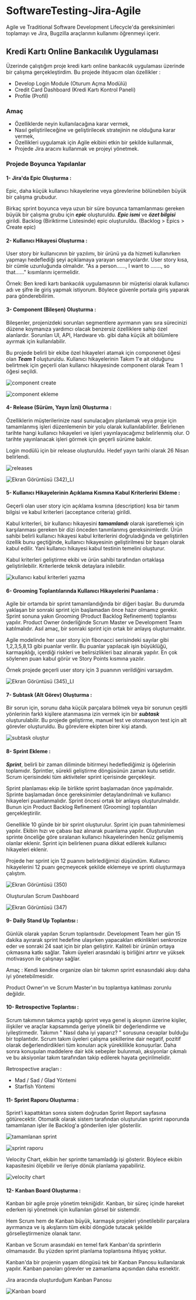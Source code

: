 # SoftwareTesting-Jira-Agile
 Agile ve Traditional Software Development Lifecycle'da gereksinimleri toplamayı ve Jira, Bugzilla araçlarının kullanımı öğrenmeyi içerir.

## Kredi Kartı Online Bankacılık Uygulaması
Üzerinde çalıştığım proje kredi kartı online bankacılık uygulaması üzerinde bir çalışma gerçekleştirdim. Bu projede ihtiyacım olan özellikler :
- Develop Login Module (Oturum Açma Modülü)
- Credit Card Dashboard (Kredi Kartı Kontrol Paneli)
- Profile (Profil)

### Amaç 
- Özelliklerde neyin kullanılacağına karar vermek,
- Nasıl geliştirileceğine ve geliştirilecek stratejinin ne olduğuna karar vermek,
- Özellikleri uygulamak için Agile ekibini etkin bir şekilde kullanmak,
- Projede Jira aracını kullanmak ve projeyi yönetmek.

### Projede Boyunca Yapılanlar

#### 1- Jira'da Epic Oluşturma : 
Epic, daha küçük kullanıcı hikayelerine veya görevlerine bölünebilen büyük bir çalışma grubudur.

Birkaç sprint boyunca veya uzun bir süre boyunca tamamlanması gereken büyük bir çalışma grubu için ***epic*** oluşturuldu. ***Epic ismi*** ve ***özet bilgisi*** girildi. Backlog (Biriktirme Listesinde) epic oluşturuldu. (Backlog > Epics > Create epic)

#### 2- Kullanıcı Hikayesi Oluşturma :
User story bir kullanıcının bir yazılımı, bir ürünü ya da hizmeti kullanırken yapmayı hedeflediği şeyi açıklamaya yarayan senaryolardır. User story kısa, bir cümle uzunluğunda olmalıdır. "As a person......, I want to ......., so that......" kısımlarını içermelidir. 

Örnek: Ben kredi kartı bankacılık uygulamasının bir müşterisi olarak kullanıcı adı ve şifre ile giriş yapmak istiyorum. Böylece güvenle portala giriş yaparak para gönderebilirim.

#### 3- Component (Bileşen) Oluşturma :
Bileşenler, projenizdeki sorunları segmentlere ayırmanın yanı sıra sürecinizi düzene koymanıza yardımcı olacak benzersiz özelliklere sahip özel alanlardır. Sorunları UI, API, Hardware vb. gibi daha küçük alt bölümlere ayırmak için kullanılabilir. 

Bu projede belirli bir ekibe özel hikayeleri atamak için componenet öğesi olan ***Team 1*** oluşturuldu. Kullanıcı hikayelerinin Takım 1'e ait olduğunu belirtmek için geçerli olan kullanıcı hikayesinde component olarak Team 1 öğesi seçildi.

![component create](https://user-images.githubusercontent.com/42176018/163253283-c40f1664-f9f4-4459-b047-63044b7fc5e5.png)

![component ekleme](https://user-images.githubusercontent.com/42176018/163253319-7e1edf1f-f306-4ce3-95ba-9f15729e43ba.png)

#### 4- Release (Sürüm, Yayın İzni) Oluşturma :
Özelliklerin müşterilerinize nasıl sunulacağını planlamak veya proje için tamamlanmış işleri düzenlemenin bir yolu olarak kullanılabilirler. Belirlenen tarihte hangi kullanıcı hikayeleri ve işleri yayınlayacağımız belirlenmiş olur. O tarihte yayınlanacak işleri görmek için geçerli sürüme bakılır.

Login modülü için bir release oluşturuldu. Hedef yayın tarihi olarak 26 Nisan belirlendi.

![releases](https://user-images.githubusercontent.com/42176018/163256780-8f139485-7ed2-4c5a-aca0-b2835dc91a8a.png)

![Ekran Görüntüsü (342)_LI](https://user-images.githubusercontent.com/42176018/163257489-a88f6aac-d82f-4643-9264-762152842a84.jpg)

#### 5- Kullanıcı Hikayelerinin Açıklama Kısmına Kabul Kriterlerini Ekleme :
Geçerli olan user story için açıklama kısmına (description) kısa bir tanım bilgisi ve kabul kriterleri (acceptance criteria) girildi.

Kabul kriterleri, bir kullanıcı hikayesini ***tamamlandı*** olarak işaretlemek için karşılanması gereken bir dizi önceden tanımlanmış gereksinimlerdir. Ürün sahibi belirli kullanıcı hikayesi kabul kriterlerini doğruladığında ve geliştirilen özellik bunu geçtiğinde, kullanıcı hikayesinin geliştirilmesi bir başarı olarak kabul edilir. Yani kullanıcı hikayesi kabul testinin temelini oluşturur.

Kabul kriterleri geliştirme ekibi ve ürün sahibi tarafından ortaklaşa geliştirilebilir. Kriterlerde teknik detaylara inilebilir.

![kullanıcı kabul kriterleri yazma](https://user-images.githubusercontent.com/42176018/163264524-a63d09a8-0a90-44f8-9ba0-22dd90607d5f.png)

#### 6- Grooming Toplantılarında Kullanıcı Hikayelerini Puanlama :
Agile bir ortamda bir sprint tamamlandığında bir diğeri başlar. Bu durumda yaklaşan bir sonraki sprint için başlamadan önce hazır olmamız gerekir. Sprint sonuna yakın Grooming (Product Backlog Refinement) toplantısı yapılır. Product Owner önderliğinde Scrum Master ve Development Team katılmalıdır. Asıl amaç, bir sonraki sprint için ortak bir anlayış oluşturmaktır.

Agile modelinde her user story için fibonacci serisindeki sayılar gibi 1,2,3,5,8,13 gibi puanlar verilir. Bu puanlar yapılacak işin büyüklüğü, karmaşıklığı, içerdiği riskleri ve belirsizlikleri baz alınarak yapılır. En çok söylenen puan kabul görür ve Story Points kısmına yazılır.

Örnek projede geçerli user story için 3 puanının verildiğini varsaydım.

![Ekran Görüntüsü (345)_LI](https://user-images.githubusercontent.com/42176018/163267475-17911cfc-b921-4bed-bdf4-f90722b26696.jpg)

#### 7- Subtask (Alt Görev) Oluşturma :
Bir sorun için, sorunu daha küçük parçalara bölmek veya bir sorunun çeşitli yönlerinin farklı kişilere atanmasına izin vermek için bir ***subtask*** oluşturulabilir. Bu projede geliştirme, manuel test ve otomasyon test için alt görevler oluşturuldu. Bu görevlere ekipten birer kişi atandı.

![subtask oluştur](https://user-images.githubusercontent.com/42176018/163269189-9ea4ed58-c909-4d4f-aa72-aa2e5d74ee89.png)

#### 8- Sprint Ekleme :
***Sprint***, belirli bir zaman diliminde bitirmeyi hedeflediğimiz iş öğelerinin toplamıdır. Sprintler, sürekli geliştirme döngüsünün zaman kutu setidir. Scrum içerisindeki tüm aktiviteler sprint içerisinde gerçekleşir. 

Sprint planlaması ekip ile birlikte sprint başlamadan önce yapılmalıdır. Sprinte başlamadan önce gereksinimler detaylandırılmalı ve kullanıcı hikayeleri puanlanmalıdır. Sprint öncesi ortak bir anlayış oluşturulmalıdır. Bunun için Product Backlog Refinement (Grooming) toplantıları gerçekleştirilir.

Genellikle 10 günde bir bir sprint oluşturulur. Sprint için puan tahminlemesi yapılır. Ekibin hızı ve çabası baz alınarak puanlama yapılır. Oluşturulan sprinte önceliğe göre sıralanan kullanıcı hikayelerinden henüz gelişmemiş olanlar eklenir. Sprint için belirlenen puana dikkat edilerek kullanıcı hikayeleri eklenir.

Projede her sprint için 12 puanını belirlediğimizi düşündüm. Kullanıcı hikayelerini 12 puanı geçmeyecek şekilde eklemeye ve sprinti oluşturmaya çalıştım.

![Ekran Görüntüsü (350)](https://user-images.githubusercontent.com/42176018/163273351-82772f95-2690-4ff7-b1e2-f63e818c581b.png)


Oluşturulan Scrum Dashboard

![Ekran Görüntüsü (347)](https://user-images.githubusercontent.com/42176018/163272501-1fb23dd8-25d0-4e33-8742-75f9bee98882.png)

#### 9- Daily Stand Up Toplantısı :
Günlük olarak yapılan Scrum toplantısıdır. Development Team her gün 15 dakika ayırarak sprint hedefine ulaşırken yapacakları etkinlikleri senkronize eder ve sonraki 24 saat için bir plan geliştirir. Kaliteli bir ürünün ortaya çıkmasına katkı sağlar. Takım üyeleri arasındaki iş birliğini artırır ve yüksek motivasyon ile çalışnayı sağlar.

Amaç : Kendi kendine organize olan bir takımın sprint esnasındaki akışı daha iyi yönetebilmesidir. 

Product Owner'ın ve Scrum Master'ın bu toplantıya katılması zorunlu değildir.

#### 10- Retrospective Toplantısı :
Scrum takımının takımca yaptığı sprint veya genel iş akışının üzerine kişiler, ilişkiler ve araçlar kapsamında geriye yönelik bir değerlendirme ve iyileştirmedir. Takımın " Nasıl daha iyi yaparız? " sorusuna cevaplar bulduğu bir toplantıdır. Scrum takım üyeleri çalışma şekillerine dair negatif, pozitif olarak değerlendirdikleri tüm konuları açık yüreklilikle konuşurlar. Daha sonra konuşulan maddelere dair kök sebepler bulunmalı, aksiyonlar çıkmalı ve bu aksiyonlar takım tarafından takip edilerek hayata geçirilmelidir.

Retrospective araçları : 
- Mad / Sad / Glad Yöntemi
- Starfish Yöntemi

#### 11- Sprint Raporu Oluşturma :
Sprint’i kapattıktan sonra sistem doğrudan Sprint Report sayfasına götürecektir. Otomatik olarak sistem tarafından oluşturulan sprint raporunda tamamlanan işler ile Backlog'a gönderilen işler gösterilir.

![tamamlanan sprint](https://user-images.githubusercontent.com/42176018/163710305-ba582565-7723-4252-a9f8-88890e1e6e86.png)

![sprint raporu](https://user-images.githubusercontent.com/42176018/163710338-fdf6e61d-e35f-499b-aa9a-e850cf1ad3f4.png)

Velocity Chart, ekibin her sprintte tamamladığı işi gösterir. Böylece ekibin kapasitesini ölçebilir ve ileriye dönük planlama yapabiliriz.

![velocity chart](https://user-images.githubusercontent.com/42176018/163710376-23adfa1b-9aa8-401b-9536-6bbe8a31a8e9.png)

#### 12- Kanban Board Oluşturma :
Kanban bir agile proje yönetim tekniğidir. Kanban, bir süreç içinde hareket ederken işi yönetmek için kullanılan görsel bir sistemdir. 

Hem Scrum hem de Kanban büyük, karmaşık projeleri yönetilebilir parçalara ayırmanıza ve iş akışlarını tüm ekibi döngüde tutacak şekilde görselleştirmenize olanak tanır.

Kanban ve Scrum arasındaki en temel fark Kanban'da sprintlerin olmamasıdır. Bu yüzden sprint planlama toplantısına ihtiyaç yoktur. 

Kanban'da bir projenin yaşam döngüsü tek bir Kanban Panosu kullanılarak yapılır. Kanban panoları görevler ve zamanlama açısından daha esnektir.

Jira aracında oluşturduğum Kanban Panosu 

![Kanban board](https://user-images.githubusercontent.com/42176018/163711007-172c10e2-ada0-45f4-91e4-15e3c5e7b229.png)

